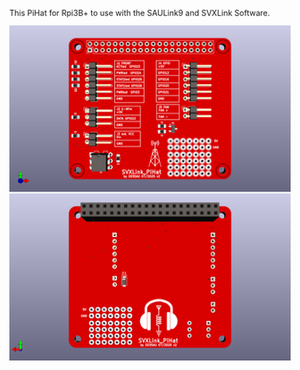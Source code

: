 This PiHat for Rpi3B+ to use with the SAULink9 and SVXLink Software.

![PCB](SVXLink_PiHat_v2.png)
![PCB](SVXLink_PiHat_v2_back.png)
